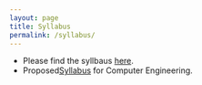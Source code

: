 ```yaml
---
layout: page
title: Syllabus
permalink: /syllabus/
---
```


* Please find the syllbaus [here](/static_files/materials/Syllabus.pdf).
* Proposed[Syllabus](http://ce.iust.ac.ir/files/dept_ce/files/%D8%A8%D8%B1%D9%86%D8%A7%D9%85%D9%87_%D9%BE%DB%8C%D8%B4%D9%86%D9%87%D8%A7%D8%AF%DB%8C.pdf) for Computer Engineering.